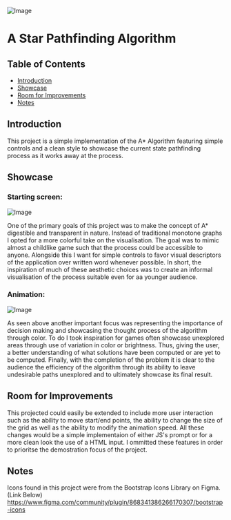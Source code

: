 ![Image](https://github.com/user-attachments/assets/b9fb1a3b-9f75-421b-82f2-6fad52f2ed73)

# A Star Pathfinding Algorithm

## Table of Contents
- [Introduction](#introduction)
- [Showcase](#showcase)
- [Room for Improvements](#room-for-improvements)
- [Notes](#notes)

## Introduction
This project is a simple implementation of the A* Algorithm featuring simple controls and a clean style to showcase the current state pathfinding process as it works away at the process.

## Showcase
### Starting screen:
![Image](https://github.com/user-attachments/assets/7c3b5408-6bd7-45f3-aee4-94c3219319ea)

One of the primary goals of this project was to make the concept of A* digestible and transparent in nature. Instead of traditional monotone graphs I opted for a more colorful take on the visualisation. The goal was to mimic almost a childlike game such that the process could be accessible to anyone. Alongside this I want for simple controls to favor visual descriptors of the application over written word whenever possible. In short, the inspiration of much of these aesthetic choices was to create an informal visualisation of the process suitable even for aa younger audience.

### Animation:
![Image](https://github.com/user-attachments/assets/215d3d60-b1ad-433d-ab82-ce65e5abab10)

As seen above another important focus was representing the importance of decision making and showcasing the thought process of the algorithm through color. To do I took inspiration for games often showcase unexplored areas through use of variation in color or brightness. Thus, giving the user, a better understanding of what solutions have been computed or are yet to be computed. Finally, with the completion of the problem it is clear to the audience the efficiency of the algorithm through its ability to leave undesirable paths unexplored and to ultimately showcase its final result.

## Room for Improvements
This projected could easily be extended to include more user interaction such as the ability to move start/end points, the ability to change the size of the grid as well as the ability to modify the animation speed. All these changes would be a simple implementaion of either JS's prompt or for a more clean look the use of a HTML input. I ommitted these features in order to prioritse the demostration focus of the project.

## Notes
Icons found in this project were from the Bootstrap Icons Library on Figma. (Link Below)
https://www.figma.com/community/plugin/868341386266170307/bootstrap-icons

